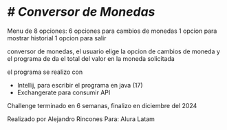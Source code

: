 <em> <h1> # Conversor de Monedas </h1> </em>

Menu de 8 opciones:
6 opciones para cambios de monedas
1 opcion para mostrar historial 
1 opcion para salir

conversor de monedas, el usuario elige la opcion de cambios de moneda y el programa de da el total del valor en la moneda solicitada

el programa se realizo con
* Intellij, para escribir el programa en java (17)
* Exchangerate para consumir API

Challenge terminado en 6 semanas, finalizo en diciembre del 2024  


Realizado por Alejandro Rincones
Para:
Alura Latam

